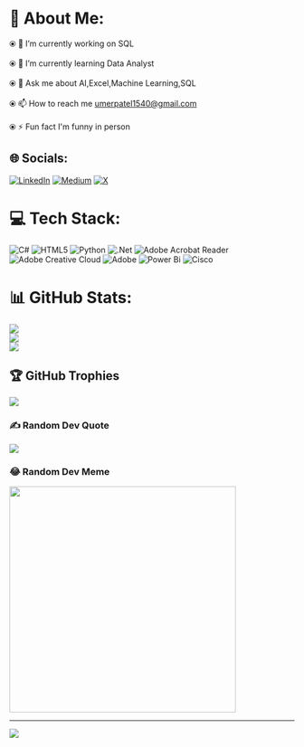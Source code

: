# 💫 About Me:
⦿ 🔭 I’m currently working on SQL<br><br>⦿ 🌱 I’m currently learning Data Analyst<br><br>⦿ 💬 Ask me about AI,Excel,Machine Learning,SQL<br><br>⦿ 📫 How to reach me umerpatel1540@gmail.com<br><br>⦿ ⚡ Fun fact I'm funny in person


## 🌐 Socials:
[![LinkedIn](https://img.shields.io/badge/LinkedIn-%230077B5.svg?logo=linkedin&logoColor=white)](https://linkedin.com/in/https://www.linkedin.com/in/umerpatel/) [![Medium](https://img.shields.io/badge/Medium-12100E?logo=medium&logoColor=white)](https://medium.com/@https://medium.com/@umerpatel1540) [![X](https://img.shields.io/badge/X-black.svg?logo=X&logoColor=white)](https://x.com/https://twitter.com/Umerpatel11) 

# 💻 Tech Stack:
![C#](https://img.shields.io/badge/c%23-%23239120.svg?style=plastic&logo=csharp&logoColor=white) ![HTML5](https://img.shields.io/badge/html5-%23E34F26.svg?style=plastic&logo=html5&logoColor=white) ![Python](https://img.shields.io/badge/python-3670A0?style=plastic&logo=python&logoColor=ffdd54) ![.Net](https://img.shields.io/badge/.NET-5C2D91?style=plastic&logo=.net&logoColor=white) ![Adobe Acrobat Reader](https://img.shields.io/badge/Adobe%20Acrobat%20Reader-EC1C24.svg?style=plastic&logo=Adobe%20Acrobat%20Reader&logoColor=white) ![Adobe Creative Cloud](https://img.shields.io/badge/Adobe%20Creative%20Cloud-DA1F26.svg?style=plastic&logo=Adobe%20Creative%20Cloud&logoColor=white) ![Adobe](https://img.shields.io/badge/adobe-%23FF0000.svg?style=plastic&logo=adobe&logoColor=white) ![Power Bi](https://img.shields.io/badge/power_bi-F2C811?style=plastic&logo=powerbi&logoColor=black) ![Cisco](https://img.shields.io/badge/cisco-%23049fd9.svg?style=plastic&logo=cisco&logoColor=black)
# 📊 GitHub Stats:
![](https://github-readme-stats.vercel.app/api?username=callmeumair&theme=dark&hide_border=false&include_all_commits=true&count_private=false)<br/>
![](https://github-readme-streak-stats.herokuapp.com/?user=callmeumair&theme=dark&hide_border=false)<br/>
![](https://github-readme-stats.vercel.app/api/top-langs/?username=callmeumair&theme=dark&hide_border=false&include_all_commits=true&count_private=false&layout=compact)

## 🏆 GitHub Trophies
![](https://github-profile-trophy.vercel.app/?username=callmeumair&theme=dark&no-frame=false&no-bg=true&margin-w=4)

### ✍️ Random Dev Quote
![](https://quotes-github-readme.vercel.app/api?type=horizontal&theme=dark)

### 😂 Random Dev Meme
<img src='https://randommeme-five.vercel.app/' style="height: 400px;"/>

---
[![](https://visitcount.itsvg.in/api?id=callmeumair&icon=6&color=0)](https://visitcount.itsvg.in)

<!-- Proudly created with GPRM ( https://gprm.itsvg.in ) -->
